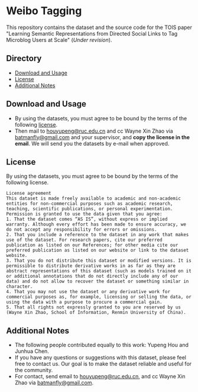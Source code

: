 # Weibo Tagging
This repository contains the dataset and the source code for the TOIS paper "Learning Semantic Representations from Directed Social Links to Tag Microblog Users at Scale" (*Under revision*).

## Directory
- [Download and Usage](#Download-and-Usage)
- [License](#License)
- [Additional Notes](#Additional-Notes)

## Download and Usage
- By using the datasets, you must agree to be bound by the terms of the following [license](#Licence).
- Then mail to [houyupeng@ruc.edu.cn](mailto:houyupeng@ruc.edu.cn) and cc Wayne Xin Zhao via [batmanfly@gmail.com](mailto:batmanfly@gmail.com) and your supervisor, and **copy the license in the email**. We will send you the datasets by e-mail when approved.

## License
By using the datasets, you must agree to be bound by the terms of the following license.

```
License agreement
This dataset is made freely available to academic and non-academic entities for non-commercial purposes such as academic research, teaching, scientific publications, or personal experimentation. Permission is granted to use the data given that you agree:
1. That the dataset comes “AS IS”, without express or implied warranty. Although every effort has been made to ensure accuracy, we do not accept any responsibility for errors or omissions. 
2. That you include a reference to the dataset in any work that makes use of the dataset. For research papers, cite our preferred publication as listed on our References; for other media cite our preferred publication as listed on our website or link to the dataset website.
3. That you do not distribute this dataset or modified versions. It is permissible to distribute derivative works in as far as they are abstract representations of this dataset (such as models trained on it or additional annotations that do not directly include any of our data) and do not allow to recover the dataset or something similar in character.
4. That you may not use the dataset or any derivative work for commercial purposes as, for example, licensing or selling the data, or using the data with a purpose to procure a commercial gain.
5. That all rights not expressly granted to you are reserved by us (Wayne Xin Zhao, School of Information, Renmin University of China).
```

## Additional Notes
- The following people contributed equally to this work: Yupeng Hou and Junhua Chen.
- If you have any questions or suggestions with this dataset, please feel free to contact us. Our goal is to make the dataset reliable and useful for the community.
- For contact, send email to [houyupeng@ruc.edu.cn](mailto:houyupeng@ruc.edu.cn), and cc Wayne Xin Zhao via [batmanfly@gmail.com](mailto:batmanfly@gmail.com).